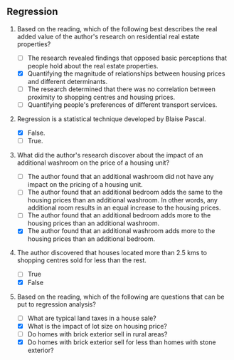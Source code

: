 ## Regression

1. Based on the reading, which of the following best describes the real added value of the author's research on residential real estate properties?

    - [ ] The research revealed findings that opposed basic perceptions that people hold about the real estate properties.
    - [x] Quantifying the magnitude of relationships between housing prices and different determinants.
    - [ ] The research determined that there was no correlation between proximity to shopping centres and housing prices.
    - [ ] Quantifying people's preferences of different transport services.

2. Regression is a statistical technique developed by Blaise Pascal.

    - [x] False.
    - [ ] True.

3. What did the author's research discover about the impact of an additional washroom on the price of a housing unit?

    - [ ] The author found that an additional washroom did not have any impact on the pricing of a housing unit.
    - [ ] The author found that an additional bedroom adds the same to the housing prices than an additional washroom. In other words, any additional room results in an equal increase to the housing prices.
    - [ ] The author found that an additional bedroom adds more to the housing prices than an additional washroom.
    - [x] The author found that an additional washroom adds more to the housing prices than an additional bedroom.

4. The author discovered that houses located more than 2.5 kms to shopping centres sold for less than the rest.

    - [ ] True
    - [x] False

5. Based on the reading, which of the following are questions that can be put to regression analysis?

    - [ ] What are typical land taxes in a house sale?
    - [x] What is the impact of lot size on housing price?
    - [ ] Do homes with brick exterior sell in rural areas?
    - [x] Do homes with brick exterior sell for less than homes with stone exterior?
